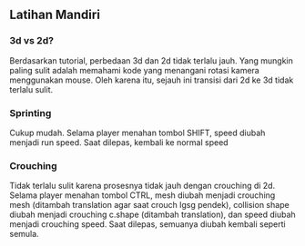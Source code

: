 ## Latihan Mandiri

### 3d vs 2d?
Berdasarkan tutorial, perbedaan 3d dan 2d tidak terlalu jauh. Yang mungkin paling sulit adalah memahami kode yang menangani rotasi kamera menggunakan mouse. Oleh karena itu, sejauh ini transisi dari 2d ke 3d tidak terlalu sulit.

### Sprinting
Cukup mudah. Selama player menahan tombol SHIFT, speed diubah menjadi run speed. Saat dilepas, kembali ke normal speed

### Crouching
Tidak terlalu sulit karena prosesnya tidak jauh dengan crouching di 2d. Selama player menahan tombol CTRL,  mesh diubah menjadi crouching mesh (ditambah translation agar saat crouch lgsg pendek), collision shape diubah menjadi crouching c.shape (ditambah translation), dan speed diubah menjadi crouching speed. Saat dilepas, semuanya diubah kembali seperti semula.
